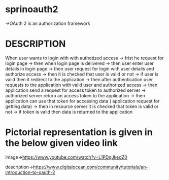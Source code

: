 # sprinoauth2


->OAuth 2 is an authorization framework 

# DESCRIPTION

When user wants to login with with authotized access
  -> frist he request for login page 
  -> then when login page is delivered
  -> then user enter user details in login page
  -> then user request for login with user details and authorize access
  -> then it is checked that user is valid or not
  -> if user is valid then it redirect to the application
  -> then after authentication user requests to the application with valid user and authorized access
  -> then application send a request for access token to authorized server
  -> authorized server return an access token to the application
  -> then application can use that token for accessing data ( application request for getting data)
  -> then in resource server it is checked that token is valid or not
  -> if token is valid then data is returned to the application

# Pictorial representation is given in the below given video link

image->https://www.youtube.com/watch?v=L1PDqJkedZ0

description->https://www.digitalocean.com/community/tutorials/an-introduction-to-oauth-2
